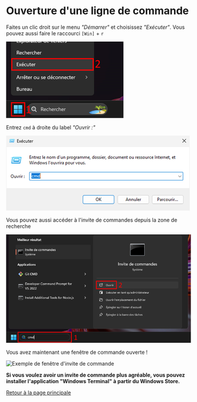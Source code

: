 # Ouverture d'une ligne de commande
Faites un clic droit sur le menu _"Démarrer"_ et choisissez _"Exécuter"_. Vous pouvez aussi faire le raccourci ```[Win]``` + ```r```

![Lancer le programme exécuter](img/cmd_menu_executer.png)

Entrez ```cmd``` à droite du label _"Ouvrir :"_

![Lancer une invite de commande](img/cmd_menu_executer_commande.png)

Vous pouvez aussi accéder à l'invite de commandes depuis la zone de recherche

![Ouvrir une invite de commande](img/cmd_zone_recherche.png)

Vous avez maintenant une fenêtre de commande ouverte !

![Exemple de fenêtre d'invite de commande](img/cmd_menu_exemple.png)

**Si vous voulez avoir un invite de commande plus agréable, vous pouvez installer l'application "Windows Terminal" à partir du Windows Store.**

[Retour à la page principale](README.md)

